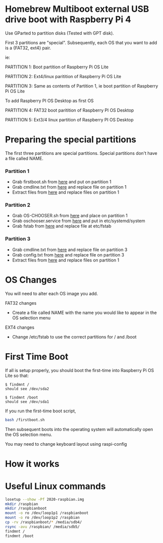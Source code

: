 # Homebrew Multiboot external USB drive boot with Raspberry Pi 4

Use GParted to partition disks (Tested with GPT disk).

First 3 partitions are "special".
Subsequently, each OS that you want to add is a {FAT32, ext4} pair.

ie:

PARTITION 1: Boot partition of Raspberry Pi OS Lite 

PARTITION 2: Ext4/linux paritition of Raspberry Pi OS Lite

PARTITION 3:  Same as contents of Partition 1, ie boot partition of Raspberry Pi OS Lite 

To add Raspberry PI OS Desktop as first OS

PARTITION 4: FAT32 boot paritition of Raspberry PI OS Desktop

PARTITION 5: Ext3/4 linux partition of Raspberry PI OS Desktop

# Preparing the special partitions

The first three partitions are special partitions. Special partitions don't have a file called NAME.

### Partition 1 

* Grab firstboot.sh from [here](https://raw.githubusercontent.com/raspberrypisig/usb-msd-raspberrypi-multios/master/firstboot.sh) and put on partition 1 
* Grab cmdline.txt from [here](https://github.com/raspberrypisig/usb-msd-raspberrypi-multios/raw/master/cmdline.txt) and replace file on partition 1
* Extract files from [here](https://github.com/raspberrypi/rpi-eeprom/releases/download/v2020.05.28-137ad/usb-msd-boot-firmware.zip) and replace files on partition 1

### Partition 2

* Grab OS-CHOOSER.sh from [here](https://raw.githubusercontent.com/raspberrypisig/usb-msd-raspberrypi-multios/master/OS-CHOOSER.sh) and place on partition 1
* Grab oschooser.service from [here](https://raw.githubusercontent.com/raspberrypisig/usb-msd-raspberrypi-multios/master/oschooser.service)  and put in etc/systemd/system 
* Grab fstab from [here](https://github.com/raspberrypisig/usb-msd-raspberrypi-multios/raw/master/fstab) and replace file at etc/fstab

### Partition 3

* Grab cmdline.txt from [here](https://github.com/raspberrypisig/usb-msd-raspberrypi-multios/raw/master/cmdline.txt) and replace
file on partition 3
* Grab config.txt from [here](https://github.com/raspberrypisig/usb-msd-raspberrypi-multios/raw/master/config.txt) and replace file on partition 3
* Extract files from [here](https://github.com/raspberrypi/rpi-eeprom/releases/download/v2020.05.28-137ad/usb-msd-boot-firmware.zip) and replace files on partition 1

# OS Changes

You will need to alter each OS image you add.

FAT32 changes

* Create a file called NAME with the name you would like to appear in the OS selection menu

EXT4 changes
* Change /etc/fstab to use the correct partitions for / and /boot 

# First Time Boot

If all is setup properly, you should boot the first-time into Raspberry Pi OS Lite so that:

```
$ findmnt /
should see /dev/sda2

$ findmnt /boot
should see /dev/sda1
```

If you run the first-time boot script,

```sh
bash /firstboot.sh
```

Then subsequent boots into the operating system will automatically open the OS selection menu.

You may need to change keyboard layout using raspi-config

# How it works


# Useful Linux commands

```sh
losetup --show -Pf 2020-raspbian.img
mkdir /raspbian
mkdir /raspbianboot
mount -o ro /dev/loop1p1 /raspbianboot
mount -o ro /dev/loop1p2 /raspbian
cp -rv /raspbianboot/* /media/sdb4/
rsync -avu /raspbian/ /media/sdb5/
findmnt /
findmnt /boot
```



